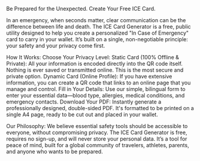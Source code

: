Be Prepared for the Unexpected. Create Your Free ICE Card.

In an emergency, when seconds matter, clear communication can be the difference between life and death. 
The ICE Card Generator is a free, public utility designed to help you create a personalized "In Case of Emergency" card to carry in your wallet. 
It’s built on a single, non-negotiable principle: your safety and your privacy come first.

How It Works:
Choose Your Privacy Level:
Static Card (100% Offline & Private): All your information is encoded directly into the QR code itself. 
Nothing is ever saved or transmitted online. This is the most secure and private option.
Dynamic Card (Online Profile): If you have extensive information, you can create a QR code that links to an online page that you manage and control.
Fill in Your Details: Use our simple, bilingual form to enter your essential data—blood type, allergies, medical conditions, and emergency contacts.
Download Your PDF: Instantly generate a professionally designed, double-sided PDF. It's formatted to be printed on a single A4 page, ready to be cut out and placed in your wallet.

Our Philosophy:
We believe essential safety tools should be accessible to everyone, without compromising privacy. 
The ICE Card Generator is free, requires no sign-up, and will never store your personal data. 
It’s a tool for peace of mind, built for a global community of travelers, athletes, parents, and anyone who wants to be prepared.
